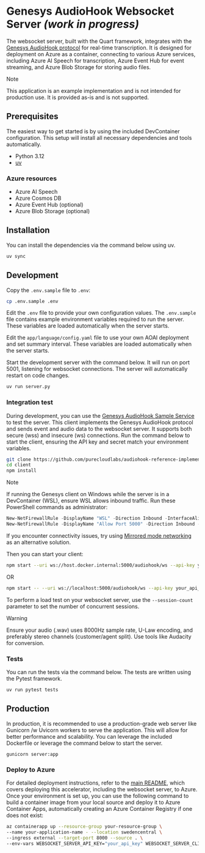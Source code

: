 # Genesys AudioHook Websocket Server _(work in progress)_

The websocket server, built with the Quart framework, integrates with the [Genesys AudioHook protocol](https://developer.genesys.cloud/devapps/audiohook) for real-time transcription. It is designed for deployment on Azure as a container, connecting to various Azure services, including Azure AI Speech for transcription, Azure Event Hub for event streaming, and Azure Blob Storage for storing audio files.

> [!NOTE]
> This application is an example implementation and is not intended for production use. It is provided as-is and is not supported.

## Prerequisites

The easiest way to get started is by using the included DevContainer configuration. This setup will install all necessary dependencies and tools automatically.

- Python 3.12
- [uv](https://docs.astral.sh/uv/getting-started/installation/)

### Azure resources

- Azure AI Speech
- Azure Cosmos DB
- Azure Event Hub (optional)
- Azure Blob Storage (optional)

## Installation

You can install the dependencies via the command below using uv.

```bash
uv sync
```

## Development

Copy the `.env.sample` file to `.env`:

```bash
cp .env.sample .env
```

Edit the `.env` file to provide your own configuration values. The `.env.sample` file contains example environment variables required to run the server. These variables are loaded automatically when the server starts.

Edit the `app/language/config.yaml` file to use your own AOAI deployment and set summary interval. These variables are loaded automatically when the server starts.

Start the development server with the command below. It will run on port 5001, listening for websocket connections. The server will automatically restart on code changes.

```bash
uv run server.py
```

### Integration test

During development, you can use the [Genesys AudioHook Sample Service](https://github.com/purecloudlabs/audiohook-reference-implementation/tree/main/client) to test the server. This client implements the Genesys AudioHook protocol and sends event and audio data to the websocket server. It supports both secure (wss) and insecure (ws) connections. Run the command below to start the client, ensuring the API key and secret match your environment variables.

```bash
git clone https://github.com/purecloudlabs/audiohook-reference-implementation.git
cd client
npm install
```

> [!NOTE]
> If running the Genesys client on Windows while the server is in a DevContainer (WSL), ensure WSL allows inbound traffic. Run these PowerShell commands as administrator:
>
> ```powershell
> New-NetFirewallRule -DisplayName "WSL" -Direction Inbound -InterfaceAlias "vEthernet (WSL (Hyper-V firewall))" -Action Allow
> New-NetFirewallRule -DisplayName "Allow Port 5000" -Direction Inbound -LocalPort 5000 -Protocol TCP -Action Allow
> ```
>
> If you encounter connectivity issues, try using [Mirrored mode networking](https://learn.microsoft.com/en-us/windows/wsl/networking#mirrored-mode-networking) as an alternative solution.


Then you can start your client:
```bash
npm start --uri ws://host.docker.internal:5000/audiohook/ws --api-key your_api_key --client-secret your_secret --wavfile your_audio.wav
```
OR
```bash
npm start -- --uri ws://localhost:5000/audiohook/ws --api-key your_api_key --client-secret  your_secret --wavfile your_audio.wav
```

To perform a load test on your websocket server, use the `--session-count` parameter to set the number of concurrent sessions.

> [!WARNING]
> Ensure your audio (.wav) uses 8000Hz sample rate, U-Law encoding, and preferably stereo channels (customer/agent split). Use tools like Audacity for conversion.

### Tests

You can run the tests via the command below. The tests are written using the Pytest framework.

```bash
uv run pytest tests
```

## Production

In production, it is recommended to use a production-grade web server like Gunicorn /w Uvicorn workers to serve the application. This will allow for better performance and scalability. You can leverage the included Dockerfile or leverage the command below to start the server.

```
gunicorn server:app
```

### Deploy to Azure

For detailed deployment instructions, refer to the [main README](../../README.md#deployment), which covers deploying this accelerator, including the websocket server, to Azure. Once your environment is set up, you can use the following command to build a container image from your local source and deploy it to Azure Container Apps, automatically creating an Azure Container Registry if one does not exist:

```bash
az containerapp up --resource-group your-resource-group \
--name your-application-name - --location swedencentral \
--ingress external --target-port 8000 --source . \
--env-vars WEBSOCKET_SERVER_API_KEY="your_api_key" WEBSOCKET_SERVER_CLIENT_SECRET="your_secret=" DEBUG_MODE="true"
```
